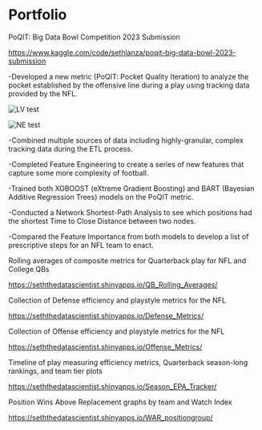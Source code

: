 # Portfolio
PoQIT: Big Data Bowl Competition 2023 Submission 

https://www.kaggle.com/code/sethlanza/poqit-big-data-bowl-2023-submission

-Developed a new metric (PoQIT: Pocket Quality Iteration) to analyze the pocket established by the offensive line during a play using tracking data provided by the NFL.

![LV test](https://user-images.githubusercontent.com/81538390/211197022-9502d1b6-b844-46c7-8d67-1518747fd305.gif)

![NE test](https://user-images.githubusercontent.com/81538390/211197038-50733a3e-ed4a-4a23-9ca6-5a133def28b6.gif)

-Combined multiple sources of data including highly-granular, complex tracking data during the ETL process.

-Completed Feature Engineering to create a series of new features that capture some more complexity of football.

-Trained both XGBOOST (eXtreme Gradient Boosting) and BART (Bayesian Additive Regression Trees) models on the PoQIT metric.

-Conducted a Network Shortest-Path Analysis to see which positions had the shortest Time to Close Distance between two nodes.

-Compared the Feature Importance from both models to develop a list of prescriptive steps for an NFL team to enact.



Rolling averages of composite metrics for Quarterback play for NFL and College QBs

https://seththedatascientist.shinyapps.io/QB_Rolling_Averages/


Collection of Defense efficiency and playstyle metrics for the NFL

https://seththedatascientist.shinyapps.io/Defense_Metrics/


Collection of Offense efficiency and playstyle metrics for the NFL

https://seththedatascientist.shinyapps.io/Offense_Metrics/


Timeline of play measuring efficiency metrics, Quarterback season-long rankings, and team tier plots

https://seththedatascientist.shinyapps.io/Season_EPA_Tracker/


Position Wins Above Replacement graphs by team and Watch Index

https://seththedatascientist.shinyapps.io/WAR_positiongroup/

